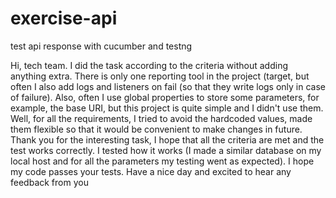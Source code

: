 # exercise-api
test api response with cucumber and testng

Hi, tech team. I did the task according to the criteria without adding anything extra. There is only one reporting tool in the project (target, but often I also add logs and listeners on fail (so that they write logs only in case of failure). Also, often I use global properties to store some parameters, for example, the base URI, but this project is quite simple and I didn't use them. Well, for all the requirements, I tried to avoid the hardcoded values, made them flexible so that it would be convenient to make changes in future. Thank you for the interesting task, I hope that all the criteria are met and the test works correctly. I tested how it works (I made a similar database on my local host and for all the parameters my testing went as expected). I hope my code passes your tests. Have a nice day and excited to hear any feedback from you

